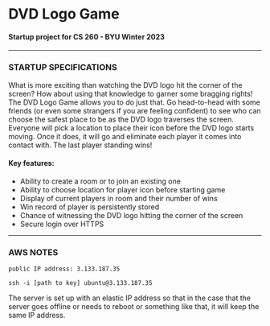 # DVD Logo Game

#### Startup project for CS 260 - BYU Winter 2023

---

### STARTUP SPECIFICATIONS

What is more exciting than watching the DVD logo hit the corner of the screen? How about using that knowledge to garner some bragging rights! The DVD Logo Game allows you to do just that. Go head-to-head with some friends (or even some strangers if you are feeling confident) to see who can choose the safest place to be as the DVD logo traverses the screen. Everyone will pick a location to place their icon before the DVD logo starts moving. Once it does, it will go and eliminate each player it comes into contact with. The last player standing wins!

#### Key features:
 - Ability to create a room or to join an existing one
 - Ability to choose location for player icon before starting game
 - Display of current players in room and their number of wins
 - Win record of player is persistently stored
 - Chance of witnessing the DVD logo hitting the corner of the screen
 - Secure login over HTTPS

---

### AWS NOTES

`public IP address: 3.133.187.35`

`ssh -i [path to key] ubuntu@3.133.187.35`

The server is set up with an elastic IP address so that in the case that the server goes offline or needs to reboot or something like that, it will keep the same IP address.
